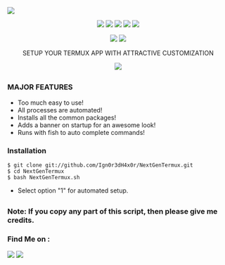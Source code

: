  <p align="left">
 <img src="https://img.shields.io/badge/MADE%20IN-BANGLADESH-green?colorA=%23ff0000&colorB=%23017e40&style=flat-square">
 </p>
 
<p align="center">
  <img src="https://img.shields.io/badge/Version-2.1-green">
  <img src="https://img.shields.io/github/license/Ign0r3dH4x0r/NextGenTermux">
  <img src="https://img.shields.io/github/stars/Ign0r3dH4x0r/NextGenTermux">
  <img src="https://img.shields.io/github/issues/Ign0r3dH4x0r/NextGenTermux?color=red">
  <img src="https://img.shields.io/github/forks/Ign0r3dH4x0r/NextGenTermux?color=teal">
</p>

<p align="center">
  <img src="https://img.shields.io/badge/Author-Shayer--Mahmud--Sowmik-cyan?style=flat-square">
  <img src="https://img.shields.io/badge/Written%20In-Bash-cyan?style=flat-square">
</p>

<p align="center">SETUP YOUR TERMUX APP WITH ATTRACTIVE CUSTOMIZATION</p>

<p align="center">
 <img src="https://i.ibb.co/3pmg7Jw/Screenshot-20210129150107-642x433.png">

##

### MAJOR FEATURES

- Too much easy to use! 
- All processes are automated!
- Installs all the common packages!
- Adds a banner on startup for an awesome look!
- Runs with fish to auto complete commands!


### Installation

```
$ git clone git://github.com/Ign0r3dH4x0r/NextGenTermux.git
$ cd NextGenTermux
$ bash NextGenTermux.sh
```

- Select option "1" for automated setup.

## 

### Note: If you copy any part of this script, then please give me credits.


### Find Me on :
<p align="left">
  <a href="https://github.com/htr-tech" target="_blank"><img src="https://img.shields.io/badge/Github-Ign0r3dH4x0r-green?style=for-the-badge&logo=github"></a>
  <a href="https://m.me/Ign0r3dH4x0r" target="_blank"><img src="https://img.shields.io/badge/Chat-Messenger-blue?style=for-the-badge&logo=messenger"></a>
</p>
